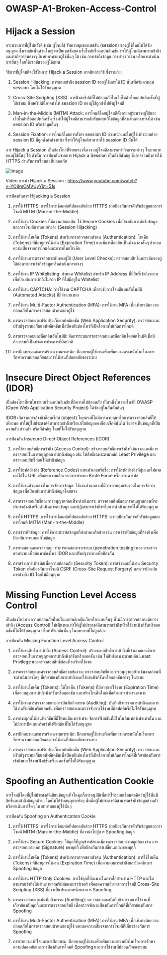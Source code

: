 # OWASP-A1-Broken-Access-Control

# Hijack a Session

กระบวนการที่ผู้ไม่หวังดี (เช่น ผู้โจมตี) รับควบคุมของเซสชัน (session) ของผู้ใช้โดยไม่ได้รับอนุญาต ซึ่งเซสชันนั้นส่วนใหญ่จะเป็นเซสชันของเว็บไซต์หรือแอปพลิเคชัน ทำให้ผู้โจมตีสามารถเข้าถึงและทำกิจกรรมต่างๆ ในบทบาทของผู้ใช้นั้นๆ ได้ เช่น การเข้าถึงข้อมูล การทำธุรกรรม หรือการดำเนินการอื่นๆ โดยใช้เซสชันของผู้ใช้แทน

วิธีการที่ผู้โจมตีจะใช้ในการ Hijack a Session อาจมีหลายวิธี ซึ่งรวมถึง:

1. Session Hijacking: การแอบเข้าถึง session ID ของผู้ใช้และใช้ ID นั้นเพื่อรับควบคุม session โดยไม่ได้รับอนุญาต

2. Cross-Site Scripting (XSS): การฝังสคริปต์ที่ไม่ปลอดภัยในเว็บไซต์หรือแอปพลิเคชันที่ผู้ใช้เข้าชม ซึ่งสคริปต์นี้อาจทำให้ session ID ของผู้ใช้ถูกส่งไปยังผู้โจมตี

3. Man-in-the-Middle (MITM) Attack: การโจมตีโดยผู้โจมตีตั้งตรงอยู่ระหว่างผู้ใช้และเว็บไซต์หรือแอปพลิเคชัน ซึ่งทำให้ผู้โจมตีสามารถดักรับและแก้ไขข้อมูลที่ส่งผ่านกลางทางได้ เช่น session ID หรือข้อมูลอื่นๆ

4. Session Fixation: การโจมตีโดยการตั้งค่า session ID ล่วงหน้าและให้ผู้ใช้เข้าระบบด้วย session ID ที่ถูกตั้งค่าล่วงหน้า ซึ่งทำให้ผู้โจมตีสามารถใช้ session ID นั้นได้

การ Hijack a Session เป็นช่องโหว่ที่ร้ายแรง เนื่องจากผู้โจมตีสามารถทำกิจกรรมต่างๆ ในบทบาทของผู้ใช้นั้นๆ ได้ ดังนั้น การป้องกันจากการ Hijack a Session เป็นสิ่งที่สำคัญ ซึ่งอาจรวมถึงการใช้ HTTPS สำหรับการเชื่อมต่อที่ปลอดภัย

![image](https://github.com/thanawut2903/OWASP-A1-Broken-Access-Control/assets/159118913/2fd3e522-76d8-403c-b84a-8fc14b5ce8fd)

Video การทำ Hijack a Session : https://www.youtube.com/watch?v=YO8rsCMVUyY&t=51s

การป้องกันการ Hijacking a Session

1.  การใช้ HTTPS: การใช้การเชื่อมต่อที่ปลอดภัยด้วย HTTPS ช่วยป้องกันการดักรับข้อมูลและการโจมตี MITM (Man-in-the-Middle)

2.  การใช้งาน Cookies ที่มีความปลอดภัย: ใช้ Secure Cookies เพื่อป้องกันการดักรับข้อมูลและการโจมตีการแอบอ้างอิง (Session Hijacking)

3.  การใช้งานโทเค็น (Tokens) สำหรับการตรวจสอบตัวตน (Authentication): โทเค็น (Tokens) ที่มีอายุการใช้งาน (Expiration Time) และมีการล็อคอินเป็นช่วงเวลาสั้นๆ ช่วยลดความเสี่ยงจากการโจมตีและการขโมยโทเค็น

4.  การใช้งานการตรวจสอบระดับของผู้ใช้ (User Level Checks): ตรวจสอบสิทธิ์และระดับของผู้ใช้ก่อนทำการเข้าถึงข้อมูลหรือดำเนินการต่างๆ

5.  การใช้งาน IP Whitelisting: กำหนด Whitelist สำหรับ IP Address ที่มีสิทธิ์เข้าถึงระบบ เพื่อป้องกันการเข้าถึงไม่จาก IP ที่ไม่มีอยู่ใน Whitelist

6.  การใช้งาน CAPTCHA: การใช้งาน CAPTCHA เพื่อระงับการโจมตีแบบอัตโนมัติ (Automated Attacks) ที่มีจำนวนมาก

7.  การใช้งาน Multi-Factor Authentication (MFA): การใช้งาน MFA เพื่อเพิ่มระดับความปลอดภัยในการตรวจสอบตัวตนของผู้ใช้

8.  การตรวจสอบและปรับปรุงเว็บแอปพลิเคชัน (Web Application Security): ตรวจสอบและปรับปรุงระบบเว็บแอปพลิเคชันเพื่อป้องกันช่องโหว่ที่เปิดโอกาสให้เกิดการโจมตี

9.  การตรวจสอบและล็อกอินอัตโนมัติ: จัดการระบบการตรวจสอบและล็อกอินโดยอัตโนมัติเมื่อมีกิจกรรมที่เป็นประการประการที่ผิดปกติ

10.  การฝึกอบรมและการสร้างความตระหนัก: ฝึกอบรมผู้ใช้งานเพื่อเพิ่มความตระหนักในเรื่องการรักษาความปลอดภัยและการใช้งานที่ปลอดภัยของระบบ

# Insecure Direct Object References (IDOR)

เป็นช่องโหว่ที่พบในระบบเว็บแอปพลิเคชันที่มีความไม่ปลอดภัย เป็นหนึ่งในช่องโหว่ที่ OWASP (Open Web Application Security Project) ได้จัดอยู่ในอันดับต้นๆ


IDOR เกิดจากการอ้างอิงอ็อบเจ็กต์ (object) โดยตรงที่ไม่มีการควบคุมหรือการตรวจสอบสิทธิ์ให้เพียงพอ ทำให้ผู้ไม่ประสงค์ดีสามารถเข้าถึงหรือแก้ไขข้อมูลของอ็อบเจ็กต์นั้นได้ ซึ่งอาจเป็นข้อมูลที่เป็นความลับ ส่วนตัว หรือที่สำคัญ โดยที่ไม่ได้รับอนุญาต

การป้องกัน Insecure Direct Object References (IDOR)

1.  การใช้ระบบสิทธิ์การเข้าถึง (Access Control): สร้างระบบสิทธิ์การเข้าถึงที่เข้มงวดและมีการตรวจสอบในการอนุญาตการเข้าถึงข้อมูล เช่น ให้สิทธิ์เฉพาะตามหลัก Least Privilege และตรวจสอบสิทธิ์ก่อนให้เข้าถึงข้อมูล

2.  การใช้รหัสอ้างอิง (Reference Codes) แทนตัวเลขหรือชื่อ: การใช้รหัสอ้างอิงที่สุ่มและไม่คาดเดาได้ใน URL เพื่อลดความเสี่ยงจากการทำแบบ Brute Force หรือการเดารหัส

3.  การใช้งานส่วนกลางในการจัดการข้อมูล: ใช้งานส่วนกลางที่มีการควบคุมเข้มงวดในการจัดการข้อมูล เพื่อป้องกันการเข้าถึงข้อมูลโดยตรง

4.  การตรวจสอบสิทธิ์และการอนุญาตก่อนที่จะดำเนินการ: ตรวจสอบสิทธิ์และการอนุญาตก่อนที่จะทำการอ้างอิงหรือดำเนินการต่อข้อมูล และปฏิเสธการเข้าถึงหรือการดำเนินการที่ไม่ได้รับอนุญาต

5.  การใช้ HTTPS: การใช้การเชื่อมต่อที่ปลอดภัยด้วย HTTPS จะช่วยป้องกันการดักรับข้อมูลและการโจมตี MITM (Man-in-the-Middle)

6.  การเข้ารหัสข้อมูล: การใช้การเข้ารหัสข้อมูลที่ส่งผ่านเครือข่าย เช่น การเข้ารหัสข้อมูลที่อ้างอิงเพื่อป้องกันการแอบแก้ไขข้อมูล

7.  การทดสอบและตรวจสอบ: ทำการทดสอบเจาะระบบ (penetration testing) และการตรวจสอบระบบเพื่อค้นหาช่องโหว่ IDOR และปรับปรุงระบบเพื่อป้องกัน

8.  การสร้างการเข้ารหัสเพื่อความปลอดภัย (Security Token): การสร้างและใช้งาน Security Token เพื่อป้องกันการโจมตี CSRF (Cross-Site Request Forgery) และการป้องกันการอ้างอิง ID โดยไม่มีอนุญาต

# Missing Function Level Access Control

เป็นช่องโหว่ทางความปลอดภัยที่พบในแอปพลิเคชันเว็บหรือระบบอื่นๆ ที่ไม่มีการตรวจสอบระดับการเข้าถึง (Access Control) ให้เพียงพอ ทำให้ผู้ไม่ประสงค์ดีสามารถเข้าถึงหรือใช้งานฟังก์ชันหรือแอคชันที่ไม่ได้รับอนุญาต หรือทำฟังก์ชันนั้นๆ ในบทบาทที่ไม่ถูกต้อง

การป้องกัน Missing Function Level Access Control 

1.  การใช้งานสิทธิ์การเข้าถึง (Access Control): สร้างระบบสิทธิ์การเข้าถึงที่เข้มงวดและมีการตรวจสอบในการอนุญาตการเข้าถึงฟังก์ชันหรือแอคชัน เช่น ให้สิทธิ์เฉพาะตามหลัก Least Privilege และตรวจสอบสิทธิ์ก่อนที่จะเรียกใช้งาน

2.  การตรวจสอบและตรวจสอบสิทธิ์อย่างเข้มงวด: ตรวจสอบสิทธิ์และการอนุญาตอย่างเข้มงวดก่อนที่จะดำเนินการใดๆ ที่เกี่ยวข้องกับการเข้าถึงและใช้งานฟังก์ชันหรือแอคชันต่างๆ ในระบบ

3.  การใช้งานโทเค็น (Tokens): ใช้โทเค็น (Tokens) ที่มีอายุการใช้งาน (Expiration Time) เพื่อควบคุมการเข้าถึงฟังก์ชันหรือแอคชัน และสร้างโทเค็นใหม่เมื่อต้องการทำงานเฉพาะ

4.  การใช้งานการตรวจสอบและการบันทึกกิจกรรม (Auditing): บันทึกกิจกรรมการเข้าถึงและการใช้งานฟังก์ชันหรือแอคชัน เพื่อตรวจสอบและตรวจจับการใช้งานที่ผิดปกติหรือไม่ได้รับอนุญาต

5.  การประยุกต์ใช้งานฟังก์ชันที่มีให้บนอินเทอร์เฟซ: จัดการฟังก์ชันที่มีให้ในอินเทอร์เฟซเท่านั้น และไม่มีการเปิดเผยหรือเข้าถึงฟังก์ชันที่ไม่ได้รับอนุญาต

6.  การฝึกอบรมและการสร้างความตระหนัก: ฝึกอบรมผู้ใช้งานเพื่อเพิ่มความตระหนักในเรื่องการรักษาความปลอดภัยและการใช้งานที่ปลอดภัยของระบบ

7.  การตรวจสอบและปรับปรุงเว็บแอปพลิเคชัน (Web Application Security): ตรวจสอบและปรับปรุงระบบเว็บแอปพลิเคชันเพื่อป้องกันช่องโหว่ที่เปิดโอกาสให้เกิดการโจมตีที่เกี่ยวข้องกับการเข้าถึงและใช้งานฟังก์ชันหรือแอคชันที่ไม่ได้รับอนุญาต

# Spoofing an Authentication Cookie

การโจมตีโดยที่ผู้ไม่ประสงค์ดีเขียนข้อมูลเท็จในคุกกี้การอนุมัติเพื่อทำให้ระบบเชื่อมต่อคิดว่าผู้ใช้นั้นมีสิทธิ์และเข้าถึงข้อมูลต่างๆ โดยไม่ได้รับอนุญาตจริงๆ นั่นคือผู้ไม่ประสงค์ดีสามารถเข้าถึงข้อมูลส่วนตัวหรือดำเนินการใดๆ ในบทบาทของผู้ใช้นั้นๆ

การป้องกัน Spoofing an Authentication Cookie

1.  การใช้ HTTPS: การใช้การเชื่อมต่อที่ปลอดภัยด้วย HTTPS ช่วยป้องกันการดักรับข้อมูลและการโจมตี MITM (Man-in-the-Middle) ที่อาจนำไปสู่การ Spoofing ข้อมูล

2.  การใช้งาน Secure Cookies: ใช้คุกกี้ที่ถูกเข้ารหัสและมีการตรวจสอบความถูกต้อง เช่น การตรวจสอบลายเอก (Signature) ของคุกกี้ เพื่อป้องกันการเปลี่ยนแปลงของคุกกี้

3.  การใช้งานโทเค็น (Tokens) สำหรับการตรวจสอบตัวตน (Authentication): การใช้โทเค็น (Tokens) ที่มีอายุการใช้งาน (Expiration Time) เพื่อควบคุมการเข้าถึงและป้องกันการ Spoofing ข้อมูล

4.  การใช้งาน HTTP Only Cookies: การใช้คุกกี้ที่เฉพาะในการสื่อสารผ่าน HTTP และไม่สามารถเข้าถึงได้ผ่านภาษาสคริปต์ของเบราว์เซอร์ เพื่อลดความเสี่ยงจากการโจมตี Cross-Site Scripting (XSS) ที่อาจเป็นประเภทหนึ่งของการ Spoofing

5.  การตรวจสอบและบันทึกกิจกรรม (Auditing): ตรวจสอบและบันทึกกิจกรรมการใช้งานที่เกี่ยวข้องกับคุกกี้และการตรวจสอบสิทธิ์ เพื่อตรวจจับและป้องกันการโจมตีที่เกี่ยวข้องกับการ Spoofing

6.  การใช้งาน Multi-Factor Authentication (MFA): การใช้งาน MFA เพื่อเพิ่มระดับความปลอดภัยในการตรวจสอบตัวตนของผู้ใช้ และลดความเสี่ยงจากการโจมตีที่เกี่ยวข้องกับการ Spoofing

7.  การทำความเข้าใจและการฝึกอบรม: ฝึกอบรมผู้ใช้งานเพื่อเพิ่มความตระหนักในเรื่องการรักษาความปลอดภัยและการป้องกันการโจมตี Spoofing และการใช้งานที่ปลอดภัยของระบบ


